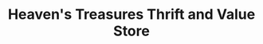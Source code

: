 ---
title: "Heaven's Treasures Thrift and Value Store"
url: /montgomeryville/heavens-treasures-thrift-and-value-store/
shop: charity
---